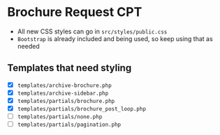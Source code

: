 # Brochure Request CPT

- All new CSS styles can go in `src/styles/public.css`
- `Bootstrap` is already included and being used, so keep using that as needed

## Templates that need styling

- [X] `templates/archive-brochure.php`
- [X] `templates/archive-sidebar.php`
- [X] `templates/partials/brochure.php`
- [X] `templates/partials/brochure_post_loop.php`
- [ ] `templates/partials/none.php`
- [ ] `templates/partials/pagination.php`
